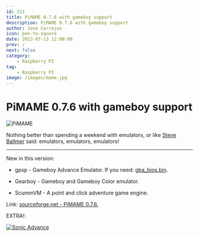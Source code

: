 ```yaml
---
id: 211
title: PiMAME 0.7.6 with gameboy support
description: PiMAME 0.7.6 with gameboy support
author: Jose Cerrejon
icon: pen-to-square
date: 2013-07-13 12:00:00
prev: /
next: false
category:
    - Raspberry PI
tag:
    - Raspberry PI
image: /images/mame.jpg
---
```


# PiMAME 0.7.6 with gameboy support

![PiMAME](/images/mame.jpg)

Nothing better than spending a weekend with emulators, or like [Steve Ballmer](https://www.youtube.com/watch?v=8To-6VIJZRE) said: emulators, emulators, emulators!

---

New in this version:

-   gpsp - Gameboy Advance Emulator. If you need: [gba_bios.bin](/res/gba_bios.bin).

-   Gearboy - Gameboy and Gameboy Color emulator.

-   ScummVM - A point and click adventure game engine.

Link: [sourceforge.net - PiMAME 0.7.6.](https://sourceforge.net/projects/pimame/files/pimame-0.7.6.img.zip/download)

EXTRA!:

<a href="/res/SonicAdvance.zip">![Sonic Advance](/images/2013/07/gba_sonic.jpg "Download and play Sonic Advance!")</a>
